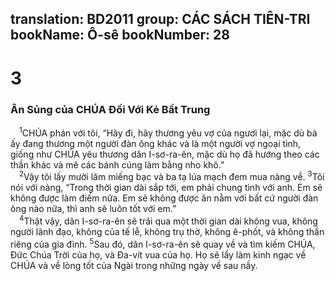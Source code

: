 translation: BD2011
group: CÁC SÁCH TIÊN-TRI
bookName: Ô-sê 
bookNumber: 28
-------

<div class="title"><h1>3</h1><h3>Ân Sủng của CHÚA Ðối Với Kẻ Bất Trung</h3></div>
<span class="verse os_3_1"> <sup>1</sup>CHÚA phán với tôi, “Hãy đi, hãy thương yêu vợ của ngươi lại, mặc dù bà ấy đang thương một người đàn ông khác và là một người vợ ngoại tình, giống như CHÚA yêu thương dân I-sơ-ra-ên, mặc dù họ đã hướng theo các thần khác và mê các bánh cúng làm bằng nho khô.”<br/></span>
<span class="verse os_3_2"> <sup>2</sup>Vậy tôi lấy mười lăm miếng bạc và ba tạ lúa mạch đem mua nàng về. </span>
<span class="verse os_3_3"><sup>3</sup>Tôi nói với nàng, “Trong thời gian dài sắp tới, em phải chung tình với anh. Em sẽ không được làm điếm nữa. Em sẽ không được ăn nằm với bất cứ người đàn ông nào nữa, thì anh sẽ luôn tốt với em.”<br/></span>
<span class="verse os_3_4"> <sup>4</sup>Thật vậy, dân I-sơ-ra-ên sẽ trải qua một thời gian dài không vua, không người lãnh đạo, không của tế lễ, không trụ thờ, không ê-phốt, và không thần riêng của gia đình. </span>
<span class="verse os_3_5"><sup>5</sup>Sau đó, dân I-sơ-ra-ên sẽ quay về và tìm kiếm CHÚA, Ðức Chúa Trời của họ, và Ða-vít vua của họ. Họ sẽ lấy làm kinh ngạc về CHÚA và về lòng tốt của Ngài trong những ngày về sau nầy.<br/></span>
